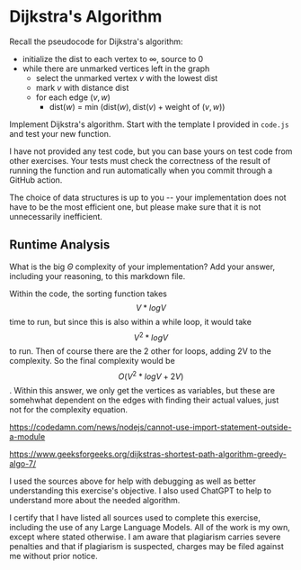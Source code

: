 # Dijkstra's Algorithm

Recall the pseudocode for Dijkstra's algorithm:
- initialize the dist to each vertex to $\infty$, source to 0
- while there are unmarked vertices left in the graph
    - select the unmarked vertex $v$ with the lowest dist
    - mark $v$ with distance dist
    - for each edge $(v,w)$
        - dist($w$) = min $\left(\textrm{dist}(w), \textrm{dist}(v) + \textrm{weight of }(v, w)\right)$

Implement Dijkstra's algorithm. Start with the template I provided in `code.js`
and test your new function.

I have not provided any test code, but you can base yours on test code from
other exercises. Your tests must check the correctness of the result of running
the function and run automatically when you commit through a GitHub action.

The choice of data structures is up to you -- your implementation does not have
to be the most efficient one, but please make sure that it is not unnecessarily
inefficient.

## Runtime Analysis

What is the big $\Theta$ complexity of your implementation? Add your
answer, including your reasoning, to this markdown file.

Within the code, the sorting function takes $$V * logV$$ time to run, but since this is also within a while loop, it would take $$V^2 * logV$$ to run. Then of course there are the 2 other for loops, adding 2V to the complexity. So the final complexity would be $$O(V^2*logV + 2V)$$. Within this answer, we only get the vertices as variables, but these are somehwhat dependent on the edges with finding their actual values, just not for the complexity equation.


https://codedamn.com/news/nodejs/cannot-use-import-statement-outside-a-module

https://www.geeksforgeeks.org/dijkstras-shortest-path-algorithm-greedy-algo-7/

I used the sources above for help with debugging as well as better understanding this exercise's objective. I also used ChatGPT to help to understand more about the needed algorithm.

I certify that I have listed all sources used to complete this exercise, including the use of any Large Language Models. All of the work is my own, except where stated otherwise. I am aware that plagiarism carries severe penalties and that if plagiarism is suspected, charges may be filed against me without prior notice.
